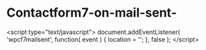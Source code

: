 # Contactform7-on-mail-sent-
&lt;script type="text/javascript">
 document.addEventListener( 'wpcf7mailsent', function( event ) 
{        location = ''; }, false );
 &lt;/script>
